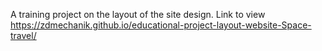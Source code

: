 A training project on the layout of the site design. Link to view https://zdmechanik.github.io/educational-project-layout-website-Space-travel/
